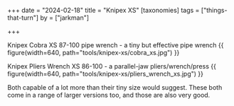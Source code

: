 +++
date = "2024-02-18"
title = "Knipex XS"
[taxonomies]
tags = ["things-that-turn"]
by = ["jarkman"]

+++

Knipex Cobra XS 87-100 pipe wrench - a tiny but effective pipe wrench
{{ figure(width=640, path="tools/knipex-xs/cobra_xs.jpg") }}

Knipex Pliers Wrench XS 86-100 - a parallel-jaw pliers/wrench/press
{{ figure(width=640, path="tools/knipex-xs/pliers_wrench_xs.jpg") }}

Both capable of a lot more than their tiny size would suggest. These both come in a range of larger versions too, and those are also very good.